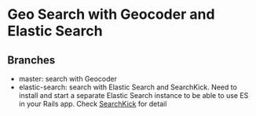# Geo Search with Geocoder and Elastic Search

## Branches
- master: search with Geocoder
- elastic-search: search with Elastic Search and SearchKick. Need to install and start a separate Elastic Search instance to be able to use ES in your Rails app. Check [SearchKick](https://github.com/ankane/searchkick) for detail
